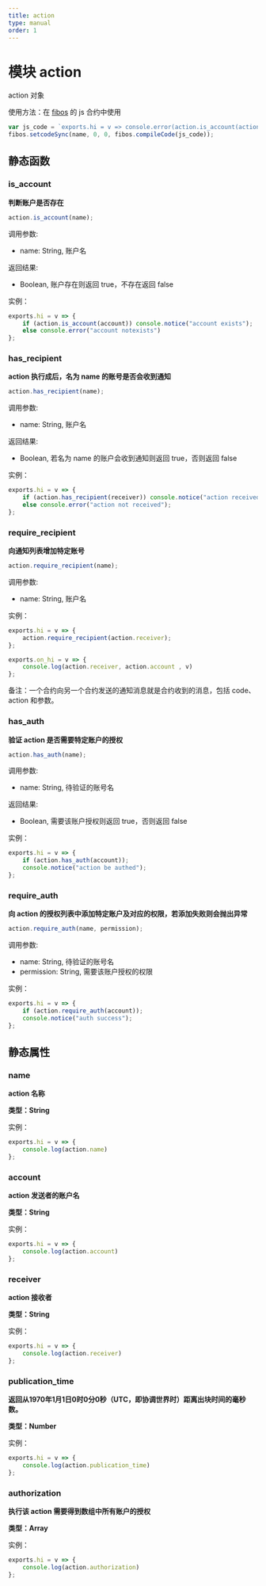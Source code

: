 ```yaml
---
title: action
type: manual
order: 1
---
```

# 模块 action
action 对象

 使用方法：在 [fibos](fibos.html) 的 js 合约中使用

```JavaScript
var js_code = `exports.hi = v => console.error(action.is_account(action.account), action.is_account("notexists"));`;
fibos.setcodeSync(name, 0, 0, fibos.compileCode(js_code));
```

## 静态函数

### is_account
**判断账户是否存在**

```JavaScript
action.is_account(name);
```

调用参数:
* name: String, 账户名

返回结果:
* Boolean, 账户存在则返回 true，不存在返回 false

实例：

```JavaScript
exports.hi = v => {
    if (action.is_account(account)) console.notice("account exists");
    else console.error("account notexists")
};
```


### has_recipient
**action 执行成后，名为 name 的账号是否会收到通知**

```JavaScript
action.has_recipient(name);
```

调用参数:
* name: String, 账户名

返回结果:
* Boolean, 若名为 name 的账户会收到通知则返回 true，否则返回 false

实例：

```JavaScript
exports.hi = v => {
    if (action.has_recipient(receiver)) console.notice("action received")
    else console.error("action not received");
};
```


### require_recipient
**向通知列表增加特定账号**

```JavaScript
action.require_recipient(name);
```

调用参数:
* name: String, 账户名

实例：

```JavaScript
exports.hi = v => {
    action.require_recipient(action.receiver);
};

exports.on_hi = v => {
    console.log(action.receiver, action.account , v)
};
```

备注：一个合约向另一个合约发送的通知消息就是合约收到的消息，包括 code、action 和参数。 

### has_auth

**验证 action 是否需要特定账户的授权**

```JavaScript
action.has_auth(name);
```

调用参数:
* name: String, 待验证的账号名

返回结果:
* Boolean, 需要该账户授权则返回 true，否则返回 false

实例：

```JavaScript
exports.hi = v => {
    if (action.has_auth(account));
    console.notice("action be authed");
};
```


### require_auth
**向 action 的授权列表中添加特定账户及对应的权限，若添加失败则会抛出异常**

```JavaScript
action.require_auth(name, permission);
```

调用参数:
* name: String, 待验证的账号名
* permission: String, 需要该账户授权的权限

实例：

```JavaScript
exports.hi = v => {
    if (action.require_auth(account));
    console.notice("auth success");
};
```

## 静态属性

### name
**action 名称**

**类型：String**


实例：

```JavaScript
exports.hi = v => {
    console.log(action.name)
};
```


### account
**action 发送者的账户名**

**类型：String**


实例：

```JavaScript
exports.hi = v => {
    console.log(action.account)
};
```


### receiver
**action 接收者**

**类型：String**

实例：

```JavaScript
exports.hi = v => {
    console.log(action.receiver)
};
```


### publication_time
**返回从1970年1月1日0时0分0秒（UTC，即协调世界时）距离出块时间的毫秒数。**

**类型：Number**


实例：

```JavaScript
exports.hi = v => {
    console.log(action.publication_time)
};
```


### authorization
**执行该 action 需要得到数组中所有账户的授权**

**类型：Array**


实例：

```JavaScript
exports.hi = v => {
    console.log(action.authorization)
};
```

